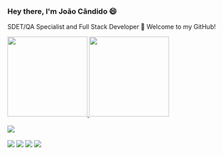 ### Hey there, I'm João Cândido 😄
SDET/QA Specialist and Full Stack Developer 🚀
Welcome to my GitHub! 

<!--
**joaocjn/joaocjn** is a ✨ _special_ ✨ repository because its `README.md` (this file) appears on your GitHub profile.

Here are some ideas to get you started:

- 🔭 I’m currently working on ...
- 🌱 I’m currently learning ...
- 👯 I’m looking to collaborate on ...
- 🤔 I’m looking for help with ...
- 💬 Ask me about ...
- 📫 How to reach me: ...
- 😄 Pronouns: ...
- ⚡ Fun fact: ...
-->
 <div>
  <a href="https://github.com/joaocjn">
  <img height="180em" src="https://github-readme-stats.vercel.app/api?username=joaocjn&show_icons=true&theme=dark&include_all_commits=true&count_private=true"/>
  <img height="180em" src="https://github-readme-stats.vercel.app/api/top-langs/?username=joaocjn&layout=compact&langs_count=7&theme=dark"/>
</div>
<div><br>
 <a href="https://skillicons.dev">
    <img src="https://skillicons.dev/icons?i=cypress,js,adonis,laravel,react,html,css,bootstrap" />
  </a>
</div>
  <br>
<div>
  <a href="https://www.linkedin.com/in/jo%C3%A3o-c%C3%A2ndido-61534815a/" target="_blank"><img src="https://img.shields.io/badge/LinkedIn-0077B5?style=for-the-badge&logo=linkedin&logoColor=white"></a>
  <a href="https://www.instagram.com/joaocjn/" target="_blank"><img src="https://img.shields.io/badge/Instagram-E4405F?style=for-the-badge&logo=instagram&logoColor=white"></a>
   <a href="https://api.whatsapp.com/send?phone=+5562982607767" target="_blank"><img src="https://img.shields.io/badge/WhatsApp-25D366?style=for-the-badge&logo=whatsapp&logoColor=white"></a>
   <a href="mailto:jcandidojneto@gmail.com" target="_blank"><img src="https://img.shields.io/badge/Gmail-D14836?style=for-the-badge&logo=gmail&logoColor=white"></a>
</div>
  

